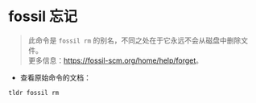 # fossil 忘记

> 此命令是 `fossil rm` 的别名，不同之处在于它永远不会从磁盘中删除文件。  
> 更多信息：<https://fossil-scm.org/home/help/forget>。

- 查看原始命令的文档：

`tldr fossil rm`